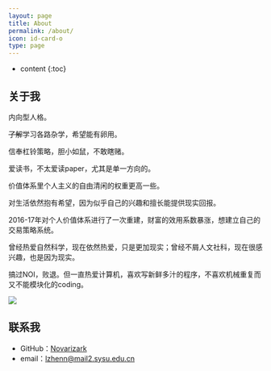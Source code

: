 ```yaml
---
layout: page
title: About
permalink: /about/
icon: id-card-o 
type: page
---
```


* content
{:toc}

## 关于我


内向型人格。


~~了解~~学习各路杂学，希望能有卵用。

信奉杠铃策略，胆小如鼠，不敢瞎赌。

爱读书，不太爱读paper，尤其是单一方向的。

价值体系里个人主义的自由清闲的权重更高一些。

对生活依然抱有希望，因为似乎自己的兴趣和擅长能提供现实回报。

2016-17年对个人价值体系进行了一次重建，财富的效用系数暴涨，想建立自己的交易策略系统。

曾经热爱自然科学，现在依然热爱，只是更加现实；曾经不屑人文社科，现在很感兴趣，也是因为现实。

搞过NOI，败退。但一直热爱计算机，喜欢写新鲜多汁的程序，不喜欢机械重复而又不能模块化的coding。


![](http://ww1.sinaimg.cn/large/73ebdc71gy1fmzzdtzucxj20wu0kugmh.jpg)

## 联系我

* GitHub：[Novarizark](https://github.com/Novarizark)
* email：lzhenn@mail2.sysu.edu.cn

